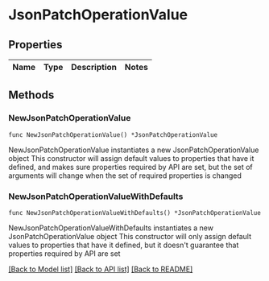 # JsonPatchOperationValue

## Properties

Name | Type | Description | Notes
------------ | ------------- | ------------- | -------------

## Methods

### NewJsonPatchOperationValue

`func NewJsonPatchOperationValue() *JsonPatchOperationValue`

NewJsonPatchOperationValue instantiates a new JsonPatchOperationValue object
This constructor will assign default values to properties that have it defined,
and makes sure properties required by API are set, but the set of arguments
will change when the set of required properties is changed

### NewJsonPatchOperationValueWithDefaults

`func NewJsonPatchOperationValueWithDefaults() *JsonPatchOperationValue`

NewJsonPatchOperationValueWithDefaults instantiates a new JsonPatchOperationValue object
This constructor will only assign default values to properties that have it defined,
but it doesn't guarantee that properties required by API are set


[[Back to Model list]](../README.md#documentation-for-models) [[Back to API list]](../README.md#documentation-for-api-endpoints) [[Back to README]](../README.md)


